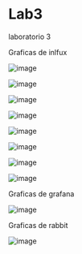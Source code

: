 # Lab3
laboratorio 3

Graficas de  inlfux


![image](https://user-images.githubusercontent.com/82006043/216784120-834d251a-1ae3-4054-a7fc-5b8636da4435.png)

![image](https://user-images.githubusercontent.com/82006043/216784148-35bf3721-7fbc-4999-812c-c325a8a0e39c.png)

![image](https://user-images.githubusercontent.com/82006043/216784173-34cfa295-962b-45f6-ae9f-fd51cb90ed7e.png)

![image](https://user-images.githubusercontent.com/82006043/216784179-8cc49441-d41b-48e2-9ee2-3b078764b99e.png)

![image](https://user-images.githubusercontent.com/82006043/216784219-70172a5f-2c0a-4aca-a99a-4495610431f1.png)

![image](https://user-images.githubusercontent.com/82006043/216784231-a2d67e3d-cfbe-415c-a395-e5afcd2766f7.png)
  
![image](https://user-images.githubusercontent.com/82006043/216784242-f39ed25d-c00b-4a31-8e22-b19af9032880.png)

![image](https://user-images.githubusercontent.com/82006043/216784248-5bcdada0-7573-416d-9dbc-a2413ebab5e1.png)

Graficas de grafana 

![image](https://user-images.githubusercontent.com/82006043/216784350-2faecd93-c036-472f-8c9b-5dd813a900d1.png)


Graficas de rabbit

![image](https://user-images.githubusercontent.com/82006043/216784375-a690d724-1e50-4138-a67e-fc57918fbd9f.png)
